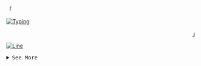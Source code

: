 <p align="left"><strong><samp>「</samp></strong></p>

[![Typing](https://readme-typing-svg.demolab.com?font=IBM+Plex+Serif&size=25&pause=1000&color=6791c9&center=true&multiline=true&width=700&height=75&lines=+I'm+Humberto+Yupanqui+Apaza;Software+Engineering+student+with+AI+in+Peru)](#)

<p align="right"><strong><samp>」</samp></strong></p>

[![Line](https://user-images.githubusercontent.com/73097560/115834477-dbab4500-a447-11eb-908a-139a6edaec5c.gif)](#)

<details>
<summary><samp>See More</samp></summary> 

### **_Social Media:_**
[![Facebook](https://user-images.githubusercontent.com/109688585/197315413-0807404e-7488-45d2-abad-1df6a566fb01.svg)](https://web.facebook.com/profile.php?id=100085827152668)
[![Instagram](https://user-images.githubusercontent.com/109688585/197315418-f47d9547-74b3-4e82-b6e3-576b76e71918.svg)](https://www.instagram.com/humbertoyupanqu3/)
[![LinkedIn](https://user-images.githubusercontent.com/109688585/197315950-06bd3031-c924-408b-9e0a-e96b968bbbd3.svg)](https://www.linkedin.com/in/humberto-yupanqui-64a299252/)
[![TikTok](https://user-images.githubusercontent.com/109688585/197315429-07ad4b38-82a5-45b3-a0f0-c3764b9280ba.svg)](https://www.tiktok.com/@humbertoyupanquii)
[![Twitter](https://user-images.githubusercontent.com/109688585/197315432-04df6483-de28-45e5-abc3-8ae4723fdda8.svg)](https://twitter.com/HumbertoYupanq3)
[![Gmail](https://user-images.githubusercontent.com/109688585/197362558-c5440ea0-3c55-4ddf-aaef-ee0f6b457068.svg)](mailto:hyupanquia24@gmail.com)
[![Codepen](https://user-images.githubusercontent.com/109688585/197363127-568d620c-1b7b-41b5-888a-629e88f54686.svg)](https://codepen.io/hyupanqui)


| _Languages_ | _Frameworks & DB_ | _Tools_ |
| --- | --- | --- |
| [![Go](https://user-images.githubusercontent.com/109688585/197362554-45787986-6193-4aa0-a9f8-31df6f9303fb.svg)](#) [![TS](https://user-images.githubusercontent.com/109688585/197362556-c1e9558e-4ad2-42d1-982f-6708efdbde47.svg)](#) [![Rust](https://user-images.githubusercontent.com/109688585/197365192-82c83268-97c8-4732-87f8-1a4937bae705.svg)](#) [![JS](https://user-images.githubusercontent.com/109688585/197362557-0d63e7db-7c66-4e76-a370-6db56dbfc4b8.svg)](#) [![Python](https://user-images.githubusercontent.com/109688585/197363129-158e984d-6d5f-450e-90c2-4ea1290ece63.svg)](#) [![HTML](https://user-images.githubusercontent.com/109688585/197362561-966129ae-b464-430e-bdf6-eb0f25961409.svg)](#) [![CSS](https://user-images.githubusercontent.com/109688585/197362562-4900a3af-3815-4782-b837-080d41548bb6.svg)](#) | [![TailwindCSS](https://user-images.githubusercontent.com/109688585/197369294-e1cbd387-8cc2-432e-9354-6bf226e330f8.svg)](#) [![Bootstrap](https://user-images.githubusercontent.com/109688585/197368124-22fdfb60-2b01-470d-bee3-22706d913da1.svg)](#) [![React](https://user-images.githubusercontent.com/109688585/197575187-526d7352-9897-49c8-acd4-eaecdc13df60.svg)](#) [![RxJS](https://user-images.githubusercontent.com/109688585/197423625-2cc705a4-88a0-46e2-99dd-fd94c3397a52.svg)](#) [![MySQL](https://user-images.githubusercontent.com/109688585/197368127-592f624c-6302-4da3-a92d-ca506bc0582b.svg)](#) [![Oracle](https://user-images.githubusercontent.com/109688585/197368129-ff00f1d0-259b-4bd5-9fb5-32cc928319e7.svg)](#) [![SQLServer](https://user-images.githubusercontent.com/109688585/197368130-f31be3d3-139f-4fb9-8f10-fdf3a213a1e5.svg)](#) | [![VSCode](https://user-images.githubusercontent.com/109688585/197362551-513b74fa-b693-44c9-b714-9c260cee754d.svg)](#) [![Git](https://user-images.githubusercontent.com/109688585/197362563-dfad7972-a398-413d-8f5c-72b2fc9777e7.svg)](#) [![NodeJS](https://user-images.githubusercontent.com/109688585/197575179-82e77332-b3a8-42a4-8e83-aa170176dfac.svg)](#) [![Linux](https://user-images.githubusercontent.com/109688585/197364147-2bbbfb32-c023-4e9d-91f5-4dfa59b71917.svg)](#) [![PNPM](https://user-images.githubusercontent.com/115683237/201554079-11312f8e-70ac-4508-8618-b53ac213067b.svg)](#) [![Bash](https://user-images.githubusercontent.com/109688585/197369353-a5d758dc-5f7a-46c3-9ffd-ec0046da7902.svg)](#) [![Figma](https://user-images.githubusercontent.com/109688585/197363125-6884cc58-31a7-4a3e-a9a1-5d36ec2820c5.svg)](#)|

<p align="center"> <img width="300px" height="200px" src="https://github-readme-stats.vercel.app/api/top-langs?username=hyupanqui&show_icons=true&locale=en&layout=compact&hide_border=false&title_color=00bfbf&text_color=c9d1d9&bg_color=0d1117" alt="hyupanqui" /> <img width="300px" height="200px" src="https://github-readme-stats.vercel.app/api?username=hyupanqui&show_icons=true&locale=en&&count_private=true&hide_border=false&title_color=00bfbf&icon_color=4e6e97&text_color=c9d1d9&bg_color=0d1117" alt="hyupanqui" /></p>

<img align="left" src="https://raw.githubusercontent.com/archcraft-os/.github/main/profile/assets/logo.gif"  width="120" alt="Archcraft">

```diff
~/ fetch
@@novice programming student@@
+ he/him/his
- I live in Cusco, Peru
! coff
```
